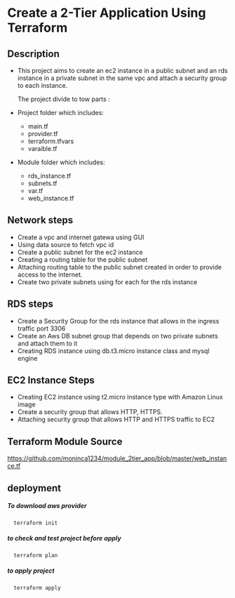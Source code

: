 
# Create a 2-Tier Application Using Terraform


## Description

-  This project aims to create an ec2 instance in a public subnet and an rds instance in a private subnet in the same vpc and attach a security group to each instance.

    The project divide to tow parts :

- Project folder which includes:
   - main.tf
   - provider.tf
   - terraform.tfvars
   - varaible.tf
- Module folder which includes:
   - rds_instance.tf
   - subnets.tf
   - var.tf
   - web_instance.tf


## Network steps

- Create a vpc and internet gatewa using GUI
- Using data source to fetch vpc id
- Create a public subnet for the ec2 instance
- Creating a routing table for the public subnet
- Attaching routing table to the public subnet created in order to provide access to the internet.
- Create two private subnets using for each for the rds instance

## RDS steps
- Create a Security Group for the rds instance that allows in the ingress traffic port 3306
- Create an Aws DB subnet group that depends on two private subnets and attach them to it
- Creating RDS instance using db.t3.micro instance class and mysql engine
## EC2 Instance Steps
- Creating EC2 instance using t2.micro instance type with Amazon Linux image
- Create a security group that allows HTTP, HTTPS.
- Attaching security group that allows HTTP and HTTPS traffic to EC2

## Terraform Module Source
https://github.com/moninca1234/module_2tier_app/blob/master/web_instance.tf

## deployment

##### To download aws provider 


```http
  terraform init

```
##### to check and test project before apply

```http
  terraform plan

```
##### to apply project

```http
  terraform apply


